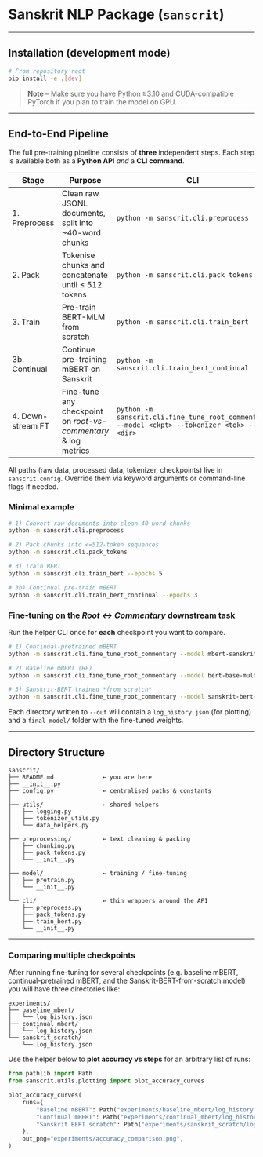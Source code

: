# Sanskrit NLP Package (`sanscrit`)
---

## Installation (development mode)

```bash
# From repository root
pip install -e .[dev]
```

> **Note** – Make sure you have Python ≥3.10 and CUDA-compatible PyTorch if you plan to train the model on GPU.

---

## End-to-End Pipeline

The full pre-training pipeline consists of **three** independent steps. Each step is available both as a **Python API** _and_ a **CLI command**.

| Stage | Purpose | CLI | Python API |
|-------|---------|-----|------------|
| 1. Preprocess | Clean raw JSONL documents, split into ~40-word chunks | `python -m sanscrit.cli.preprocess` | `sanscrit.preprocessing.run_preprocessing()` |
| 2. Pack | Tokenise chunks and concatenate until ≤ 512 tokens | `python -m sanscrit.cli.pack_tokens` | `sanscrit.preprocessing.pack_chunks_to_sequences()` |
| 3. Train | Pre-train BERT-MLM from scratch | `python -m sanscrit.cli.train_bert` | `sanscrit.model.pretrain.pretrain_bert()` |
| 3b. Continual | Continue pre-training mBERT on Sanskrit | `python -m sanscrit.cli.train_bert_continual` | `sanscrit.model.pretrain_continual.continual_pretrain_mbert()` |
| 4. Down-stream FT | Fine-tune any checkpoint on *root-vs-commentary* & log metrics | `python -m sanscrit.cli.fine_tune_root_commentary --model <ckpt> --tokenizer <tok> --out <dir>` | `sanscrit.model.downstream.fine_tune_root_commentary()` |

All paths (raw data, processed data, tokenizer, checkpoints) live in `sanscrit.config`. Override them via keyword arguments or command-line flags if needed.

### Minimal example

```bash
# 1) Convert raw documents into clean 40-word chunks
python -m sanscrit.cli.preprocess 

# 2) Pack chunks into <=512-token sequences
python -m sanscrit.cli.pack_tokens 

# 3) Train BERT
python -m sanscrit.cli.train_bert --epochs 5

# 3b) Continual pre-train mBERT 
python -m sanscrit.cli.train_bert_continual --epochs 3
```

### Fine-tuning on the *Root ↔ Commentary* downstream task

Run the helper CLI once for **each** checkpoint you want to compare. 

```bash
# 1) Continual-pretrained mBERT
python -m sanscrit.cli.fine_tune_root_commentary --model mbert-sanskrit-continual/final_model --tokenizer sanscrit/sanskrit-bert-tokenizer --out experiments/continual_mbert

# 2) Baseline mBERT (HF)
python -m sanscrit.cli.fine_tune_root_commentary --model bert-base-multilingual-cased --tokenizer bert-base-multilingual-cased --out experiments/baseline_mbert

# 3) Sanskrit-BERT trained *from scratch*
python -m sanscrit.cli.fine_tune_root_commentary --model sanskrit-bert-from-scratch/final_model --tokenizer sanscrit/sanskrit-bert-tokenizer --out experiments/sanskrit_scratch
```

 

Each directory written to `--out` will contain a `log_history.json` (for plotting) and a `final_model/` folder with the fine-tuned weights.

---

## Directory Structure

```
sanscrit/
├── README.md              ← you are here
├── __init__.py
├── config.py              ← centralised paths & constants
│
├── utils/                 ← shared helpers
│   ├── logging.py
│   ├── tokenizer_utils.py
│   └── data_helpers.py
│
├── preprocessing/         ← text cleaning & packing
│   ├── chunking.py
│   ├── pack_tokens.py
│   └── __init__.py
│
├── model/                 ← training / fine-tuning
│   ├── pretrain.py
│   └── __init__.py
│
└── cli/                   ← thin wrappers around the API
    ├── preprocess.py
    ├── pack_tokens.py
    ├── train_bert.py
    └── __init__.py
```

---

### Comparing multiple checkpoints

After running fine-tuning for several checkpoints (e.g. baseline mBERT, continual-pretrained mBERT, and the Sanskrit-BERT-from-scratch model) you will have three directories like:

```
experiments/
├── baseline_mbert/
│   └── log_history.json
├── continual_mbert/
│   └── log_history.json
└── sanskrit_scratch/
    └── log_history.json
```

Use the helper below to **plot accuracy vs steps** for an arbitrary list of runs:

```python
from pathlib import Path
from sanscrit.utils.plotting import plot_accuracy_curves

plot_accuracy_curves(
    runs={
        "Baseline mBERT": Path("experiments/baseline_mbert/log_history.json"),
        "Continual mBERT": Path("experiments/continual_mbert/log_history.json"),
        "Sanskrit BERT scratch": Path("experiments/sanskrit_scratch/log_history.json"),
    },
    out_png="experiments/accuracy_comparison.png",
)
```





